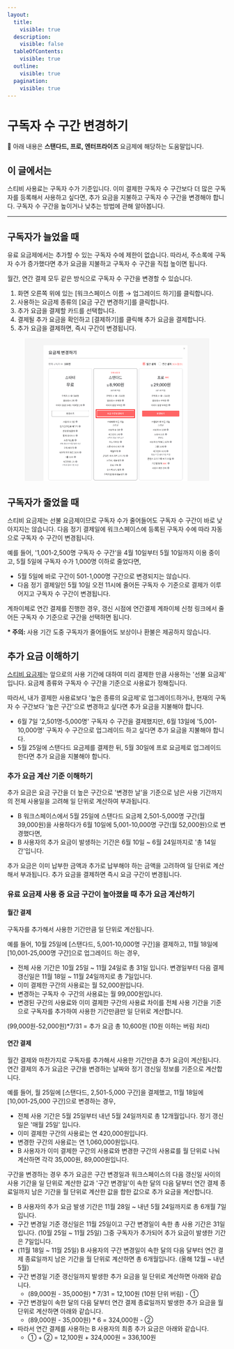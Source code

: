 ```yaml
---
layout:
  title:
    visible: true
  description:
    visible: false
  tableOfContents:
    visible: true
  outline:
    visible: true
  pagination:
    visible: true
---
```


# 구독자 수 구간 변경하기

💬 아래 내용은 **스탠다드, 프로, 엔터프라이즈** 요금제에 해당하는 도움말입니다.&#x20;

## 이 글에서는

스티비 사용료는 구독자 수가 기준입니다. 이미 결제한 구독자 수 구간보다 더 많은 구독자를 등록해서 사용하고 싶다면, 추가 요금을 지불하고 구독자 수 구간을 변경해야 합니다. 구독자 수 구간을 높이거나 낮추는 방법에 관해 알아봅니다.

***

## 구독자가 늘었을 때

유료 요금제에서는 추가할 수 있는 구독자 수에 제한이 없습니다. 따라서, 주소록에 구독자 수가 증가했다면 추가 요금을 지불하고 구독자 수 구간을 직접 높이면 됩니다.

월간, 연간 결제 모두 같은 방식으로 구독자 수 구간을 변경할 수 있습니다.&#x20;

1. 화면 오른쪽 위에 있는 \[워크스페이스 이름 → 업그레이드 하기]를 클릭합니다.
2. 사용하는 요금제 종류의 \[요금 구간 변경하기]를 클릭합니다.
3. 추가 요금을 결제할 카드를 선택합니다.
4. 결제될 추가 요금을 확인하고 \[결제하기]를 클릭해 추가 요금을 결제합니다.
5. 추가 요금을 결제하면, 즉시 구간이 변경됩니다.

<figure><img src="../../.gitbook/assets/image (90).png" alt=""><figcaption></figcaption></figure>



## 구독자가 줄었을 때

스티비 요금제는 선불 요금제이므로 구독자 수가 줄어들어도 구독자 수 구간이 바로 낮아지지는 않습니다. 다음 정기 결제일에 워크스페이스에 등록된 구독자 수에 따라 자동으로 구독자 수 구간이 변경됩니다.

예를 들어, '1,001-2,500명 구독자 수 구간'을 4월 10일부터 5월 10일까지 이용 중이고, 5월 5일에 구독자 수가 1,000명 이하로 줄었다면,&#x20;

* 5월 5일에 바로 구간이 501-1,000명 구간으로 변경되지는 않습니다.&#x20;
* 다음 정기 결제일인 5월 10일 오전 11시에 줄어든 구독자 수 기준으로 결제가 이루어지고 구독자 수 구간이 변경됩니다.&#x20;

계좌이체로 연간 결제를 진행한 경우, 갱신 시점에 연간결제 계좌이체 신청 링크에서 줄어든 구독자 수 기준으로 구간을 선택하면 됩니다.

**\* 주의:** 사용 기간 도중 구독자가 줄어들어도 보상이나 환불은 제공하지 않습니다.&#x20;



## 추가 요금 이해하기

[스티비 요금제](../understanding/features.md)는 앞으로의 사용 기간에 대하여 미리 결제한 만큼 사용하는 '선불 요금제' 입니다. 요금제 종류와 구독자 수 구간을 기준으로 사용료가 정해집니다.&#x20;

따라서, 내가 결제한 사용료보다 '높은 종류의 요금제'로 업그레이드하거나, 현재의 구독자 수 구간보다 '높은 구간'으로 변경하고 싶다면 추가 요금을 지불해야 합니다.&#x20;

* &#x20;6월 7일 '2,501명-5,000명' 구독자 수 구간을 결제했지만, 6월 13일에 '5,001-10,000명' 구독자 수 구간으로 업그레이드 하고 싶다면 추가 요금을 지불해야 합니다.
* 5월 25일에 스탠다드 요금제를 결제한 뒤, 5월 30일에 프로 요금제로 업그레이드 한다면 추가 요금을 지불해야 합니다.



### 추가 요금 계산 기준 이해하기

추가 요금은 요금 구간을 더 높은 구간으로 '변경한 날'을 기준으로 남은 사용 기간까지의 전체 사용일을 고려해 일 단위로 계산하여 부과됩니다.

* B 워크스페이스에서 5월 25일에 스탠다드 요금제 2,501-5,000명 구간(월 39,000원)을 사용하다가 6월 10일에 5,001-10,000명 구간(월 52,000원)으로 변경했다면,&#x20;
* B 사용자의 추가 요금이 발생하는 기간은 6월 10일 \~ 6월 24일까지로 '총 14일간'입니다.

추가 요금은 이미 납부한 금액과 추가로 납부해야 하는 금액을 고려하여 일 단위로 계산해서 부과됩니다. 추가 요금을 결제하면 즉시 요금 구간이 변경됩니다.



### 유료 요금제 사용 중 요금 구간이 높아졌을 때 추가 요금 계산하기

#### **월간 결제**

구독자를 추가해서 사용한 기간만큼 일 단위로 계산됩니다.&#x20;

예를 들어, 10월 25일에 \[스탠다드, 5,001-10,000명 구간]을 결제하고, 11월 18일에 \[10,001-25,000명 구간]으로 업그레이드 하는 경우,

* 전체 사용 기간은 10월 25일 \~ 11월 24일로 총 31일 입니다. 변경일부터 다음 결제 갱신일은 11월 18일 \~ 11월 24일까지로 총 7일입니다.
* 이미 결제한 구간의 사용료는 월 52,000원입니다.&#x20;
* 변경하는 구독자 수 구간의 사용료는 월 99,000원입니다.&#x20;
* 변경된 구간의 사용료와 이미 결제한 구간의 사용료 차이를 전체 사용 기간을 기준으로 구독자를 추가하여 사용한 기간만큼만 일 단위로 계산합니다.&#x20;

(99,000원-52,000원)\*7/31 = 추가 요금 총 10,600원 (10원 이하는 버림 처리)&#x20;



#### **연간 결제**

월간 결제와 마찬가지로 구독자를 추가해서 사용한 기간만큼 추가 요금이 계산됩니다. 연간 결제의 추가 요금은 구간을 변경하는 날짜와 정기 갱신일 정보를 기준으로 계산합니다.&#x20;

예를 들어, 월 25일에 \[스탠다드, 2,501-5,000 구간]을 결제했고, 11월 18일에 \[10,001-25,000 구간]으로 변경하는 경우,

* 전체 사용 기간은 5월 25일부터 내년 5월 24일까지로 총 12개월입니다. 정기 갱신일은 '매월 25일' 입니다.
* 이미 결제한 구간의 사용료는 연 420,000원입니다.
* 변경한 구간의 사용료는 연 1,060,000원입니다.
* B 사용자가 이미 결제한 구간의 사용료와 변경한 구간의 사용료를 월 단위로 나눠 계산하면 각각 35,000원, 89,000원입니다.&#x20;

구간을 변경하는 경우 추가 요금은 구간 변경일과 워크스페이스의 다음 갱신일 사이의 사용 기간을 일 단위로 계산한 값과 '구간 변경일'이 속한 달의 다음 달부터 연간 결제 종료일까지 남은 기간을 월 단위로 계산한 값을 합한 값으로 추가 요금을 계산합니다.&#x20;

* B 사용자의 추가 요금 발생 기간은 11월 28일 \~ 내년 5월 24일까지로 총 6개월 7일입니다.&#x20;
* 구간 변경일 기준 갱신일은 11월 25일이고 구간 변경일이 속한 총 사용 기간은 31일입니다. (10월 25일 \~ 11월 25일) 그중 구독자가 추가되어 추가 요금이 발생한 기간은 7일입니다.&#x20;
* (11월 18일 \~ 11월 25일) B 사용자의 구간 변경일이 속한 달의 다음 달부터 연간 결제 종료일까지 남은 기간을 월 단위로 계산하면 총 6개월입니다. (올해 12월 \~ 내년 5월)&#x20;
* 구간 변경일 기준 갱신일까지 발생한 추가 요금을 일 단위로 계산하면 아래와 같습니다.
  * (89,000원 - 35,000원) \* 7/31 = 12,100원 (10원 단위 버림) - ①&#x20;
* 구간 변경일이 속한 달의 다음 달부터 연간 결제 종료일까지 발생한 추가 요금을 월 단위로 계산하면 아래와 같습니다.
  * (89,000원 - 35,000원) \* 6 = 324,000원 - ②&#x20;
* 따라서 연간 결제를 사용하는 B 사용자의 최종 추가 요금은 아래와 같습니다.&#x20;
  * ① + ② = 12,100원 + 324,000원 = 336,100원
